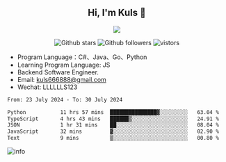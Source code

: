 <h2 align="center"> Hi, I'm Kuls 👋 </h2>
<p align="center">
    <p align="center">
        <img src=" https://avatars.githubusercontent.com/u/42165104?s=460&u=5c7fbf0bce7d4b38a15a44676e6f64b529e47598&v=4"/>
    </p>
    <p align="center">
      <img src="https://img.shields.io/github/stars/hellokuls?style=social" alt="Github stars" />
      <img src="https://img.shields.io/github/followers/hellokuls?style=social" alt="Github followers" />
      <img src="https://visitor-badge.glitch.me/badge?page_id=hellokuls.readme" alt="vistors" />
    </p>
</p>

- Program Language：C#、Java、Go、Python
- Learning Program Language: JS
- Backend Software Engineer.
- Email: kuls666888@gmail.com
- Wechat: LLLLLLS123

<!--START_SECTION:waka-->

```txt
From: 23 July 2024 - To: 30 July 2024

Python           11 hrs 57 mins  ███████████████▓░░░░░░░░░   63.04 %
TypeScript       4 hrs 43 mins   ██████▒░░░░░░░░░░░░░░░░░░   24.91 %
JSON             1 hr 31 mins    ██░░░░░░░░░░░░░░░░░░░░░░░   08.04 %
JavaScript       32 mins         ▓░░░░░░░░░░░░░░░░░░░░░░░░   02.90 %
Text             9 mins          ▒░░░░░░░░░░░░░░░░░░░░░░░░   00.80 %
```

<!--END_SECTION:waka-->

![info](https://github-readme-stats.vercel.app/api?username=hellokuls&show_icons=true&count_private=true&hide=prs&theme=default_repocard)



